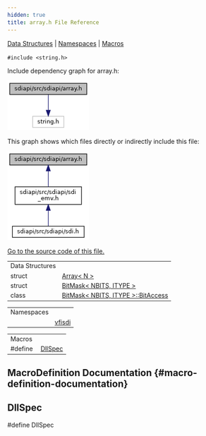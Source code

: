 ```yaml
---
hidden: true
title: array.h File Reference
---
```


[Data Structures](#nested-classes) \| [Namespaces](#namespaces) \| [Macros](#define-members)

`#include <string.h>`

Include dependency graph for array.h:

![](array_8h__incl.png)

This graph shows which files directly or indirectly include this file:

![](array_8h__dep__incl.png)

<a href="array_8h_source.md">Go to the source code of this file.</a>

|  |  |
|----|----|
| Data Structures |  |
| struct   | <a href="structvfisdi_1_1_array.md">Array< N ></a> |
| struct   | <a href="structvfisdi_1_1_bit_mask.md">BitMask< NBITS, ITYPE ></a> |
| class   | <a href="classvfisdi_1_1_bit_mask_1_1_bit_access.md">BitMask< NBITS, ITYPE >::BitAccess</a> |

|            |                                                  |
|------------|--------------------------------------------------|
| Namespaces |                                                  |
|            | <a href="namespacevfisdi.md">vfisdi</a> |

|          |                                               |
|----------|-----------------------------------------------|
| Macros   |                                               |
| #define  | [DllSpec](#ad7c2e1cb200073ed64c64285a5f37231) |

## MacroDefinition Documentation {#macro-definition-documentation}

## DllSpec <a href="#ad7c2e1cb200073ed64c64285a5f37231" id="ad7c2e1cb200073ed64c64285a5f37231"></a>

<p>#define DllSpec</p>
